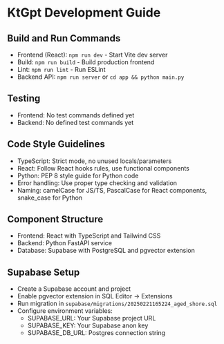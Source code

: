 # KtGpt Development Guide

## Build and Run Commands
- Frontend (React): `npm run dev` - Start Vite dev server
- Build: `npm run build` - Build production frontend
- Lint: `npm run lint` - Run ESLint
- Backend API: `npm run server` or `cd app && python main.py`

## Testing
- Frontend: No test commands defined yet
- Backend: No defined test commands yet

## Code Style Guidelines
- TypeScript: Strict mode, no unused locals/parameters
- React: Follow React hooks rules, use functional components
- Python: PEP 8 style guide for Python code
- Error handling: Use proper type checking and validation
- Naming: camelCase for JS/TS, PascalCase for React components, snake_case for Python

## Component Structure
- Frontend: React with TypeScript and Tailwind CSS
- Backend: Python FastAPI service
- Database: Supabase with PostgreSQL and pgvector extension

## Supabase Setup
- Create a Supabase account and project
- Enable pgvector extension in SQL Editor → Extensions
- Run migration in `supabase/migrations/20250221165224_aged_shore.sql`
- Configure environment variables:
  - SUPABASE_URL: Your Supabase project URL
  - SUPABASE_KEY: Your Supabase anon key
  - SUPABASE_DB_URL: Postgres connection string
